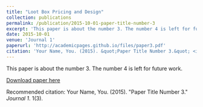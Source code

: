 ```yaml
---
title: "Loot Box Pricing and Design"
collection: publications
permalink: /publication/2015-10-01-paper-title-number-3
excerpt: 'This paper is about the number 3. The number 4 is left for future work.'
date: 2015-10-01
venue: 'Journal 1'
paperurl: 'http://academicpages.github.io/files/paper3.pdf'
citation: 'Your Name, You. (2015). &quot;Paper Title Number 3.&quot; <i>Journal 1</i>. 1(3).'
---
```

This paper is about the number 3. The number 4 is left for future work.

[Download paper here](https://papers.ssrn.com/sol3/papers.cfm?abstract_id=3430125)

Recommended citation: Your Name, You. (2015). "Paper Title Number 3." <i>Journal 1</i>. 1(3).
